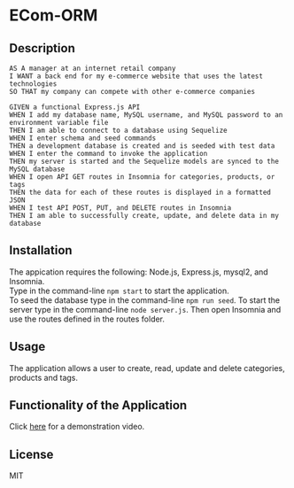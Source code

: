 # ECom-ORM

## Description

```
AS A manager at an internet retail company
I WANT a back end for my e-commerce website that uses the latest technologies
SO THAT my company can compete with other e-commerce companies
```

```
GIVEN a functional Express.js API
WHEN I add my database name, MySQL username, and MySQL password to an environment variable file
THEN I am able to connect to a database using Sequelize
WHEN I enter schema and seed commands
THEN a development database is created and is seeded with test data
WHEN I enter the command to invoke the application
THEN my server is started and the Sequelize models are synced to the MySQL database
WHEN I open API GET routes in Insomnia for categories, products, or tags
THEN the data for each of these routes is displayed in a formatted JSON
WHEN I test API POST, PUT, and DELETE routes in Insomnia
THEN I am able to successfully create, update, and delete data in my database
```
## Installation
The appication requires the following: Node.js, Express.js, mysql2, and Insomnia.</br>
Type in the command-line ```npm start``` to start the application. </br>
 To seed the database type in the command-line ```npm run seed```.
 To start the server type in the command-line ```node server.js```.
 Then open Insomnia and use the routes defined in the routes folder.

 ## Usage
The application allows a user to create, read, update and delete categories, products and tags.

## Functionality of the Application
Click [here]() for a demonstration video.


## License
MIT

